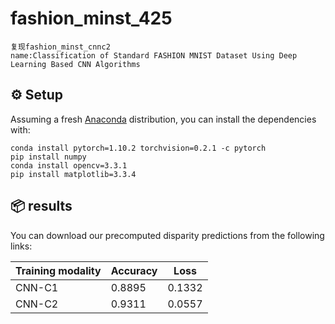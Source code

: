 # fashion_minst_425
    复现fashion_minst_cnnc2
    name:Classification of Standard FASHION MNIST Dataset Using Deep Learning Based CNN Algorithms

## ⚙️ Setup

Assuming a fresh [Anaconda](https://www.anaconda.com/download/) distribution, you can install the dependencies with:
```shell
conda install pytorch=1.10.2 torchvision=0.2.1 -c pytorch
pip install numpy
conda install opencv=3.3.1   
pip install matplotlib=3.3.4
```
## 📦 results
You can download our precomputed disparity predictions from the following links:


| Training modality | Accuracy    | Loss | 
|-------------------|-------------|-----------------|
| CNN-C1            | 0.8895      | 0.1332          |           
| CNN-C2            | 0.9311      | 0.0557          |       


